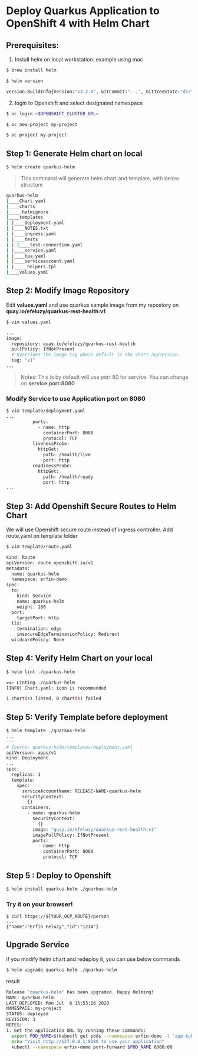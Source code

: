 # Deploy Quarkus Application to OpenShift 4 with Helm Chart

## Prerequisites:
1. Install helm on local workstation. example using mac
```bash
$ brew install helm

$ helm version

version.BuildInfo{Version:"v3.2.4", GitCommit:"...", GitTreeState:"dirty", GoVersion:"go1.14.3"}
```
2. login to Openshift and select designated namespace
```bash
$ oc login <$OPENSHIFT_CLUSTER_URL>

$ oc new-project my-project

$ oc project my-project
```

## Step 1: Generate Helm chart on local
```bash
$ helm create quarkus-helm
```
> This command will generate helm chart and template, with below structure
```bash
quarkus-helm
|____Chart.yaml
|____charts
|____.helmignore
|____templates
| |____deployment.yaml
| |____NOTES.txt
| |____ingress.yaml
| |____tests
| | |____test-connection.yaml
| |____service.yaml
| |____hpa.yaml
| |____serviceaccount.yaml
| |_____helpers.tpl
|____values.yaml
```

## Step 2: Modify Image Repository
Edit **values.yaml** and use quarkus sample image from my repostory on **quay.io/efeluzy/quarkus-rest-health:v1**
```bash
$ vim values.yaml

...
image:
  repository: quay.io/efeluzy/quarkus-rest-health
  pullPolicy: IfNotPresent
  # Overrides the image tag whose default is the chart appVersion.
  tag: "v1"
...
```
> Notes: This is by default will use port 80 for service. You can change on **service.port:8080**

### Modify Service to use Application port on 8080
``` bash
$ vim template/deployment.yaml
...
          ports:
            - name: http
              containerPort: 8080
              protocol: TCP
          livenessProbe:
            httpGet:
              path: /health/live
              port: http
          readinessProbe:
            httpGet:
              path: /health/ready
              port: http
...
```

## Step 3: Add Openshift Secure Routes to Helm Chart
We will use Openshift secure route instead of ingress controller. Add route.yaml on template folder
```bash
$ vim template/route.yaml

kind: Route
apiVersion: route.openshift.io/v1
metadata:
  name: quarkus-helm
  namespace: erfin-demo
spec:
  to:
    kind: Service
    name: quarkus-helm
    weight: 100
  port:
    targetPort: http
  tls:
    termination: edge
    insecureEdgeTerminationPolicy: Redirect
  wildcardPolicy: None

```

## Step 4: Verify Helm Chart on your local
```bash
$ helm lint ./quarkus-helm

==> Linting ./quarkus-helm
[INFO] Chart.yaml: icon is recommended

1 chart(s) linted, 0 chart(s) failed
```

## Step 5: Verify Template before deployment
```bash
$ helm template ./quarkus-helm
...
---
# Source: quarkus-helm/templates/deployment.yaml
apiVersion: apps/v1
kind: Deployment
...
spec:
  replicas: 1
  template:
    spec:
      serviceAccountName: RELEASE-NAME-quarkus-helm
      securityContext:
        {}
      containers:
        - name: quarkus-helm
          securityContext:
            {}
          image: "quay.io/efeluzy/quarkus-rest-health:v1"
          imagePullPolicy: IfNotPresent
          ports:
            - name: http
              containerPort: 8080
              protocol: TCP
```
## Step 5 :  Deploy to Openshift
```bash
$ helm install quarkus-helm ./quarkus-helm
```
### Try it on your browser!
```
$ curl https://${YOUR_OCP_ROUTE}/person
...
{"name":"Erfin Feluzy","id":"1234"}

```

## Upgrade Service
if you modify helm chart and redeploy it, you can use below commands
```bash
$ helm upgrade quarkus-helm ./quarkus-helm
```
result
```bash
Release "quarkus-helm" has been upgraded. Happy Helming!
NAME: quarkus-helm
LAST DEPLOYED: Mon Jul  6 15:53:16 2020
NAMESPACE: my-project
STATUS: deployed
REVISION: 3
NOTES:
1. Get the application URL by running these commands:
  export POD_NAME=$(kubectl get pods --namespace erfin-demo -l "app.kubernetes.io/name=quarkus-helm,app.kubernetes.io/instance=quarkus-helm" -o jsonpath="{.items[0].metadata.name}")
  echo "Visit http://127.0.0.1:8080 to use your application"
  kubectl --namespace erfin-demo port-forward $POD_NAME 8080:80
```
